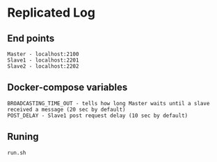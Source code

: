 # Replicated Log

## End points

```
Master - localhost:2100
Slave1 - localhost:2201
Slave2 - localhost:2202 
```

## Docker-compose variables

```
BROADCASTING_TIME_OUT - tells how long Master waits until a slave received a message (20 sec by default)
POST_DELAY - Slave1 post request delay (10 sec by default)
```

## Runing

```
run.sh
```